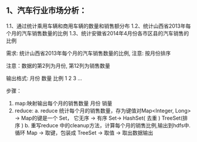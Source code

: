## 1、汽车行业市场分析：
1.1、通过统计乘用车辆和商用车辆的数量和销售额分布
1.2、统计山西省2013年每个月的汽车销售数量的比例
1.3、统计安徽省2014年4月份各市区县的汽车销售的比例

需求:
统计山西省2013年每个月的汽车销售数量的比例, 注意: 按月份排序

注意：数据的第2列为月份, 第12列为销售数量

输出格式:
月份    数量    比例
1
2
3
...



步骤：
1. map:映射输出每个月的销售数量    月份   销量
2. reduce:
   a. reduce 统计每个月的销售数量，存为键值对Map<Integer, Long>   ->   Map的键是一个 Set， 它无序 -> 有序    Set->   HashSet( 去重 )    TreeSet(排序 )
   b. 重写reduce 中的cleanup方法，计算每个月的销售比例,输出到hdfs中.
   循环   Map -> 取键，包装成 TreeSet  ->   取值 ->  取出数据输出
    
    